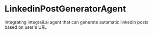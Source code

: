 # LinkedinPostGeneratorAgent
Integrating integrail.ai agent that can generate automatic linkedin posts based on user's URL
